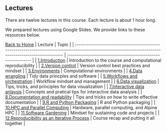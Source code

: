 ## Lectures

There are twelve lectures in this course.
Each lecture is about 1 hour long.

We prepared lectures using Google Slides.
We provide links to these resources below.

[Back to Home](https://github.com/WayScience/CPBS7601)
| Lecture                                                                                                                                                | Topic                                                        |
| :----------------------------------------------------------------------------------------------------------------------------------------------------- | :----------------------------------------------------------- |
| [1.Introduction](https://docs.google.com/presentation/d/1vF0XSd1mlsBuomSQdZ_EGU5KTNy9nKUWvyctCWxroh8/edit#slide=id.p)                                  | Introduction to the course and computational reproducibility |
| [2.Version control](https://docs.google.com/presentation/d/1RdrZ5xog3I9a_E46GqPq2g04_JvmgzsKZGVmtrtIjlA/edit#slide=id.g2efc97b6ec8_0_339)              | Version control best practices and mindset                   |
| [3.Environments](https://docs.google.com/presentation/d/1Q3K3R4ol_u0o4U93nBNJI2cLOXkx_aGgsdEfQJkGEQk/edit#slide=id.g2f1180cf2d1_0_90)                  | Computational environments                                   |
| [4.Data wrangling](https://docs.google.com/presentation/d/1Jtty8IrwB5uGMpvD0a0caMF_WLsuWdPZVRStvU7Z11U/edit#slide=id.p)                                | Tidy data princples and software                             |
| [5.Workflows and orchestration](https://docs.google.com/presentation/d/1RSY-eH6Au_LtbJIQuOfYFPspQnZFwFjnhuS9rgjX1Nw/edit#slide=id.p)                   | Workflow mindset and management                              |
| [6.Data visualization](https://docs.google.com/presentation/d/1vcLDZXQTOZOBxCJRP70Dmwt2PIfgPKsKE_Ek0M1evfM/edit#slide=id.p)                            | Tips, tricks, and principles for data visualization          |
| [7.Interactive data anlaysis](https://docs.google.com/presentation/d/1Isgawc97E8SPH2Ra07QoIOcmQQPsEnrSzZa3exd17oE/edit#slide=id.p)                     | Concepts and pratical tips for interactive data analysis     |
| [8.Documentation and readability](https://docs.google.com/presentation/d/1DyixgDhdmu6GA_ffX7lreRRgRM_9usbKa6RAGfWwPMk/edit#slide=id.g30979671633_0_24) | Tips and tricks on how to write effective documentation      |
| [9.R and Python Packaging](https://docs.google.com/presentation/d/1MtMec4VsRhcy65jKVXaxAgeLY4VzKXN0VnrahLdUtRA/edit#slide=id.p)                        | R and Python packaging                                       |
| [10.HPC and Parallel Computing](https://docs.google.com/presentation/d/1TRMKEXlIB0ZoYuf7h60TidJwtKtB2b2j_8U_JZkY8uA/edit#slide=id.p1)                  | Hardware, parallel computing, and Alpine HPC                 |
| [11.Software Gardening](https://docs.google.com/presentation/d/1UIKlShdmGTQ86wRbYW3ndwcXdIaiSxr47E4dtOZt00A/edit#slide=id.g317ec89ef93_0_17)           | Mindset for sustaining code and projects                     |
| [12.Reproducibility as an Iterative Process](https://docs.google.com/presentation/d/1_43ki2OyGj88qxt33wwDibjJXte2qfflCgsqcammKBc/edit#slide=id.p)      | Course recap and putting it all together                     |
